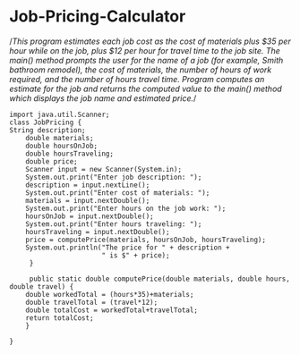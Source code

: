 # Job-Pricing-Calculator
 /*This program estimates each job cost as the cost of materials plus $35 per hour while on the job, plus $12 per hour for travel time to the job site.  The main() method prompts the user for the name of a job (for example, Smith bathroom remodel), the cost of materials, the number of hours of work required, and the number of hours travel time.  Program computes an estimate for the job and returns the computed value to the main() method which displays the job name and estimated price.*/
 
 
   
    import java.util.Scanner;
    class JobPricing {
    String description;
        double materials;
        double hoursOnJob;
        double hoursTraveling;
        double price;
        Scanner input = new Scanner(System.in);
        System.out.print("Enter job description: ");
        description = input.nextLine();
        System.out.print("Enter cost of materials: ");
        materials = input.nextDouble();
        System.out.print("Enter hours on the job work: ");
        hoursOnJob = input.nextDouble();
        System.out.print("Enter hours traveling: ");
        hoursTraveling = input.nextDouble();
        price = computePrice(materials, hoursOnJob, hoursTraveling);
        System.out.println("The price for " + description +
                           " is $" + price);
         }
                           
         public static double computePrice(double materials, double hours, double travel) {
        double workedTotal = (hours*35)+materials;
        double travelTotal = (travel*12);
        double totalCost = workedTotal+travelTotal;
        return totalCost;
        }
        
    }
    

